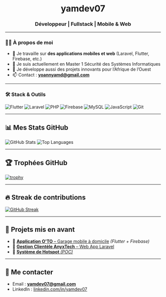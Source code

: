 <h1 align="center"> yamdev07</h1>
<h3 align="center">Développeur  | Fullstack | Mobile & Web</h3>

---

### 🧑‍💻 À propos de moi

- 🔭 Je travaille sur **des applications mobiles et web** (Laravel, Flutter, Firebase, etc.)
- 🌱 Je suis actuellement en Master 1 Sécurité des Systèmes Informatiques
- 🚀 Je développe aussi des projets innovants pour l’Afrique de l’Ouest
- 📫 Contact : **yoannyamd@gmail.com**

---

### 🛠️ Stack & Outils

![Flutter](https://img.shields.io/badge/Flutter-02569B?style=flat&logo=flutter&logoColor=white)
![Laravel](https://img.shields.io/badge/Laravel-F05340?style=flat&logo=laravel&logoColor=white)
![PHP](https://img.shields.io/badge/PHP-777BB4?style=flat&logo=php&logoColor=white)
![Firebase](https://img.shields.io/badge/Firebase-FFCA28?style=flat&logo=firebase&logoColor=white)
![MySQL](https://img.shields.io/badge/MySQL-4479A1?style=flat&logo=mysql&logoColor=white)
![JavaScript](https://img.shields.io/badge/JavaScript-F7DF1E?style=flat&logo=javascript&logoColor=black)
![Git](https://img.shields.io/badge/Git-F05032?style=flat&logo=git&logoColor=white)

---

## 📊 Mes Stats GitHub

![GitHub Stats](https://github-readme-stats.vercel.app/api?username=yamdev07&show_icons=true&theme=tokyonight&count_private=true)
![Top Languages](https://github-readme-stats.vercel.app/api/top-langs/?username=yamdev07&layout=compact&theme=tokyonight)

---

## 🏆 Trophées GitHub

[![trophy](https://github-profile-trophy.vercel.app/?username=yamdev07&theme=tokyonight&no-frame=true)](https://github.com/ryo-ma/github-profile-trophy)

---

## 🔥 Streak de contributions

[![GitHub Streak](https://streak-stats.demolab.com?user=yamdev07&theme=tokyonight)](https://git.io/streak-stats)

---

## 🚀 Projets mis en avant

- 🔧 [**Application O'TO** – Garage mobile à domicile](https://github.com/yamdev07/oto-app) *(Flutter + Firebase)*
- 📁 [**Gestion Clientèle AnyxTech** – Web App Laravel](https://github.com/yamdev07/anyxtech-client-app)
- 🧠 [**Système de Hotspot** *(POC)*](https://github.com/yamdev07/Hostpot)

---

## 🤝 Me contacter

- Email : **yamdev07@gmail.com**
- LinkedIn : [linkedin.com/in/yamdev07](https://www.linkedin.com/in/yamdev07)
